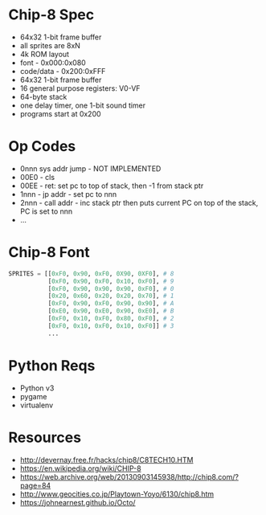 # Chip-8 Spec
 - 64x32 1-bit frame buffer
 - all sprites are 8xN
 - 4k ROM layout
 - font - 0x000:0x080
 - code/data - 0x200:0xFFF
 - 64x32 1-bit frame buffer
 - 16 general purpose registers: V0-VF
 - 64-byte stack
 - one delay timer, one 1-bit sound timer
 - programs start at 0x200

# Op Codes
- 0nnn sys addr jump - NOT IMPLEMENTED
- 00E0 - cls
- 00EE - ret: set pc to top of stack, then -1 from stack ptr
- 1nnn - jp addr - set pc to nnn
- 2nnn - call addr - inc stack ptr then puts current PC on top of the stack, PC is set to nnn
- ...

# Chip-8 Font
```python
SPRITES = [[0xF0, 0x90, 0xF0, 0X90, 0XF0], # 8
           [0xF0, 0x90, 0xF0, 0x10, 0xF0], # 9
           [0xF0, 0x90, 0x90, 0x90, 0xF0], # 0
           [0x20, 0x60, 0x20, 0x20, 0x70], # 1
           [0xF0, 0x90, 0xF0, 0x90, 0x90], # A
           [0xE0, 0x90, 0xE0, 0x90, 0xE0], # B
           [0xF0, 0x10, 0xF0, 0x80, 0xF0], # 2
           [0xF0, 0x10, 0xF0, 0x10, 0xF0]] # 3
           ...
```

# Python Reqs
 - Python v3
 - pygame
 - virtualenv
 
 # Resources
 - http://devernay.free.fr/hacks/chip8/C8TECH10.HTM
 - https://en.wikipedia.org/wiki/CHIP-8
 - https://web.archive.org/web/20130903145938/http://chip8.com/?page=84
 - http://www.geocities.co.jp/Playtown-Yoyo/6130/chip8.htm
 - https://johnearnest.github.io/Octo/
